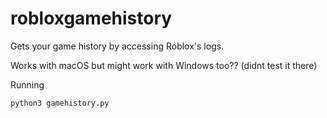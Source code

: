 # robloxgamehistory
Gets your game history by accessing Roblox's logs.

Works with macOS but might work with Windows too?? (didnt test it there)

Running
```bash
python3 gamehistory.py
```
